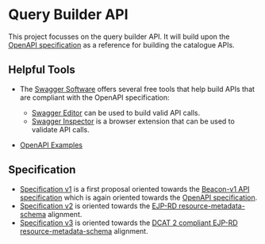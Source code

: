 # Query Builder API

This project focusses on the query builder API.
It will build upon the [OpenAPI specification](http://spec.openapis.org/oas/v3.0.3 "http://spec.openapis.org/oas/v3.0.3") as a reference for building the catalogue APIs.

## Helpful Tools

- The [Swagger Software](https://swagger.io "https://swagger.io") offers several free tools that help build APIs that are compliant with the OpenAPI specification:

  - [Swagger Editor](https://swagger.io/tools/swagger-editor/ "https://swagger.io/tools/swagger-editor/") can be used to build valid API calls.
  - [Swagger Inspector](https://inspector.swagger.io/builder "https://inspector.swagger.io/builder") is a browser extension that can be used to validate API calls.
  
- [OpenAPI Examples](https://github.com/OAI/OpenAPI-Specification/tree/master/examples "https://github.com/OAI/OpenAPI-Specification/tree/master/examples")

## Specification

- [Specification v1](https://github.com/ejp-rd-vp/query_builder_api/blob/master/versions/v1/specification.yaml "https://github.com/ejp-rd-vp/query_builder_api/blob/master/versions/v1/specification.yaml") is a first proposal oriented towards the [Beacon-v1 API specification](https://github.com/ga4gh-beacon/specification/blob/master/beacon.md "https://github.com/ga4gh-beacon/specification/blob/master/beacon.md") which is again oriented towards the [OpenAPI specification](http://spec.openapis.org/oas/v3.0.3 "http://spec.openapis.org/oas/v3.0.3").
- [Specification v2](https://github.com/ejp-rd-vp/query_builder_api/blob/master/versions/v2/specification.yaml "https://github.com/ejp-rd-vp/query_builder_api/blob/master/versions/v2/specification.yaml") is oriented towards the [EJP-RD resource-metadata-schema](https://github.com/ejp-rd-vp/ejprd-vp_metadata-schemas_implementation "https://github.com/ejp-rd-vp/ejprd-vp_metadata-schemas_implementation") alignment.
- [Specification v3](https://github.com/ejp-rd-vp/query_builder_api/blob/master/versions/v3/specification.yaml "https://github.com/ejp-rd-vp/query_builder_api/blob/master/versions/v3/specification.yaml") is oriented towards the [DCAT 2 compliant EJP-RD resource-metadata-schema](https://github.com/ejp-rd-vp/resource-metadata-schema/tree/develop "https://github.com/ejp-rd-vp/resource-metadata-schema/tree/develop") alignment.
